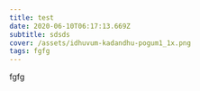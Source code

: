 ```yaml
---
title: test
date: 2020-06-10T06:17:13.669Z
subtitle: sdsds
cover: /assets/idhuvum-kadandhu-pogum1_1x.png
tags: fgfg
---
```

fgfg